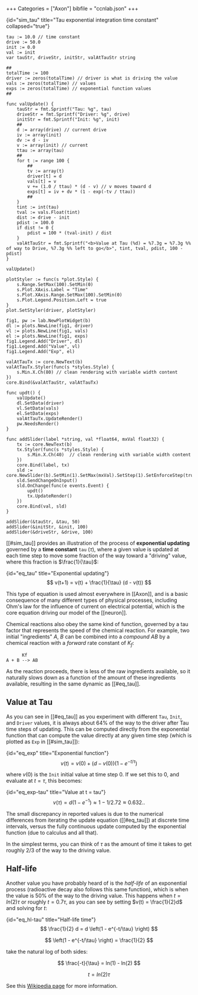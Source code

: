 +++
Categories = ["Axon"]
bibfile = "ccnlab.json"
+++

{id="sim_tau" title="Tau exponential integration time constant" collapsed="true"}
```Goal
tau := 10.0 // time constant
drive := 50.0
init := 0.0
val := init
var tauStr, driveStr, initStr, valAtTauStr string

##
totalTime := 100
driver := zeros(totalTime) // driver is what is driving the value
vals := zeros(totalTime) // values
exps := zeros(totalTime) // exponential function values
##

func valUpdate() {
    tauStr = fmt.Sprintf("Tau: %g", tau)
    driveStr = fmt.Sprintf("Driver: %g", drive)
    initStr = fmt.Sprintf("Init: %g", init)
    ##
    d := array(drive) // current drive
    iv := array(init)
    dv := d - iv
    v := array(init) // current
    ttau := array(tau)
    ##
    for t := range 100 {
        ##
        tv := array(t)
        driver[t] = d
        vals[t] = v
        v += (1.0 / ttau) * (d - v) // v moves toward d
        exps[t] = iv + dv * (1 - exp(-tv / ttau))
        ##
    }
    tint := int(tau)
    tval := vals.Float(tint)
    dist := drive - init
    pdist := 100.0
    if dist != 0 {
        pdist = 100 * (tval-init) / dist
    }
    valAtTauStr = fmt.Sprintf("<b>Value at Tau (%d) = %7.3g = %7.3g %% of way to Drive, %7.3g %% left to go</b>", tint, tval, pdist, 100 - pdist)
}

valUpdate()

plotStyler := func(s *plot.Style) {
    s.Range.SetMax(100).SetMin(0)
    s.Plot.XAxis.Label = "Time"
    s.Plot.XAxis.Range.SetMax(100).SetMin(0)
	s.Plot.Legend.Position.Left = true
}
plot.SetStyler(driver, plotStyler) 

fig1, pw := lab.NewPlotWidget(b)
dl := plots.NewLine(fig1, driver)
vl := plots.NewLine(fig1, vals)
el := plots.NewLine(fig1, exps)
fig1.Legend.Add("Driver", dl)
fig1.Legend.Add("Value", vl)
fig1.Legend.Add("Exp", el)

valAtTauTx := core.NewText(b)
valAtTauTx.Styler(func(s *styles.Style) {
    s.Min.X.Ch(80) // clean rendering with variable width content
})
core.Bind(&valAtTauStr, valAtTauTx)

func updt() {
    valUpdate()
    dl.SetData(driver)
    vl.SetData(vals)
    el.SetData(exps)
    valAtTauTx.UpdateRender()
    pw.NeedsRender()
}

func addSlider(label *string, val *float64, mxVal float32) {
    tx := core.NewText(b)
    tx.Styler(func(s *styles.Style) {
        s.Min.X.Ch(40)  // clean rendering with variable width content
    })
    core.Bind(label, tx)
	sld := core.NewSlider(b).SetMin(1).SetMax(mxVal).SetStep(1).SetEnforceStep(true)
	sld.SendChangeOnInput()
	sld.OnChange(func(e events.Event) {
		updt()
		tx.UpdateRender()
	})
	core.Bind(val, sld)
}

addSlider(&tauStr, &tau, 50)
addSlider(&initStr, &init, 100)
addSlider(&driveStr, &drive, 100)
```

[[#sim_tau]] provides an illustration of the process of **exponential updating** governed by a **time constant** `tau` ($\tau$), where a given value is updated at each time step to move some fraction of the way toward a "driving" value, where this fraction is $\frac{1}{\tau}$:

{id="eq_tau" title="Exponential updating"}
$$
v(t+1) = v(t) + \frac{1}{\tau} (d - v(t))
$$

This type of equation is used almost everywhere in [[Axon]], and is a basic consequence of many different types of physical processes, including Ohm's law for the influence of current on electrical potential, which is the core equation driving our model of the [[neuron]].

Chemical reactions also obey the same kind of function, governed by a tau factor that represents the speed of the chemical reaction. For example, two initial "ingredients" _A_, _B_ can be combined into a _compound_ _AB_ by a chemical reaction with a _forward_ rate constant of $K_f$:

```
      Kf
A + B --> AB
```
As the reaction proceeds, there is less of the raw ingredients available, so it naturally slows down as a function of the amount of these ingredients available, resulting in the same dynamic as [[#eq_tau]].

## Value at Tau

As you can see in [[#eq_tau]] as you experiment with different `Tau`, `Init`, and `Driver` values, it is always about 64% of the way to the driver after Tau time steps of updating. This can be computed directly from the exponential function that can compute the value directly at any given time step (which is plotted as `Exp` in [[#sim_tau]]):

{id="eq_exp" title="Exponential function"}
$$
v(t) = v(0) + (d - v(0)) \left(1 - e^{-t/\tau} \right)
$$

where $v(0)$ is the `Init` initial value at time step 0. If we set this to 0, and evaluate at $t=\tau$, this becomes:

{id="eq_exp-tau" title="Value at t = tau"}
$$
v(\tau) = d \left(1 - e^{-1} \right) \approx 1 - 1/2.72 \approx 0.632..
$$

The small discrepancy in reported values is due to the numerical differences from iterating the update equation ([[#eq_tau]]) at discrete time intervals, versus the fully continuous update computed by the exponential function (due to calculus and all that).

In the simplest terms, you can think of $\tau$ as the amount of time it takes to get roughly 2/3 of the way to the driving value.

## Half-life

Another value you have probably heard of is the _half-life_ of an exponential process (radioactive decay also follows this same function), which is when the value is 50% of the way to the driving value. This happens when $t = ln(2) \tau$ or roughly $t = 0.7 \tau$, as you can see by setting $v(t) = \frac{1}{2}d$ and solving for _t_:

{id="eq_hl-tau" title="Half-life time"}
$$
\frac{1}{2} d = d \left(1 - e^{-t/\tau} \right)
$$

$$
\left(1 - e^{-t/\tau} \right) = \frac{1}{2}
$$

take the natural log of both sides:

$$
\frac{-t}{\tau} = ln(1) - ln(2)
$$

$$
t = ln(2) \tau
$$

See this [Wikipedia page](https://en.wikipedia.org/wiki/Time_constant) for more information.

